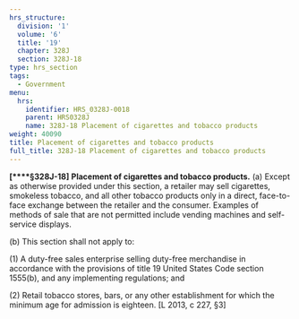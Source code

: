 ```yaml
---
hrs_structure:
  division: '1'
  volume: '6'
  title: '19'
  chapter: 328J
  section: 328J-18
type: hrs_section
tags:
  - Government
menu:
  hrs:
    identifier: HRS_0328J-0018
    parent: HRS0328J
    name: 328J-18 Placement of cigarettes and tobacco products
weight: 40090
title: Placement of cigarettes and tobacco products
full_title: 328J-18 Placement of cigarettes and tobacco products
---
```

**[****§328J-18]** **Placement of cigarettes and tobacco products.** (a) Except as otherwise provided under this section, a retailer may sell cigarettes, smokeless tobacco, and all other tobacco products only in a direct, face-to-face exchange between the retailer and the consumer. Examples of methods of sale that are not permitted include vending machines and self-service displays.

(b) This section shall not apply to:

(1) A duty-free sales enterprise selling duty-free merchandise in accordance with the provisions of title 19 United States Code section 1555(b), and any implementing regulations; and

(2) Retail tobacco stores, bars, or any other establishment for which the minimum age for admission is eighteen. [L 2013, c 227, §3]